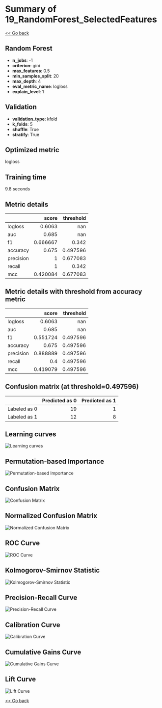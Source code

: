 # Summary of 19_RandomForest_SelectedFeatures

[<< Go back](../README.md)


## Random Forest
- **n_jobs**: -1
- **criterion**: gini
- **max_features**: 0.5
- **min_samples_split**: 20
- **max_depth**: 4
- **eval_metric_name**: logloss
- **explain_level**: 1

## Validation
 - **validation_type**: kfold
 - **k_folds**: 5
 - **shuffle**: True
 - **stratify**: True

## Optimized metric
logloss

## Training time

9.8 seconds

## Metric details
|           |    score |   threshold |
|:----------|---------:|------------:|
| logloss   | 0.6063   |  nan        |
| auc       | 0.685    |  nan        |
| f1        | 0.666667 |    0.342    |
| accuracy  | 0.675    |    0.497596 |
| precision | 1        |    0.677083 |
| recall    | 1        |    0.342    |
| mcc       | 0.420084 |    0.677083 |


## Metric details with threshold from accuracy metric
|           |    score |   threshold |
|:----------|---------:|------------:|
| logloss   | 0.6063   |  nan        |
| auc       | 0.685    |  nan        |
| f1        | 0.551724 |    0.497596 |
| accuracy  | 0.675    |    0.497596 |
| precision | 0.888889 |    0.497596 |
| recall    | 0.4      |    0.497596 |
| mcc       | 0.419079 |    0.497596 |


## Confusion matrix (at threshold=0.497596)
|              |   Predicted as 0 |   Predicted as 1 |
|:-------------|-----------------:|-----------------:|
| Labeled as 0 |               19 |                1 |
| Labeled as 1 |               12 |                8 |

## Learning curves
![Learning curves](learning_curves.png)

## Permutation-based Importance
![Permutation-based Importance](permutation_importance.png)
## Confusion Matrix

![Confusion Matrix](confusion_matrix.png)


## Normalized Confusion Matrix

![Normalized Confusion Matrix](confusion_matrix_normalized.png)


## ROC Curve

![ROC Curve](roc_curve.png)


## Kolmogorov-Smirnov Statistic

![Kolmogorov-Smirnov Statistic](ks_statistic.png)


## Precision-Recall Curve

![Precision-Recall Curve](precision_recall_curve.png)


## Calibration Curve

![Calibration Curve](calibration_curve_curve.png)


## Cumulative Gains Curve

![Cumulative Gains Curve](cumulative_gains_curve.png)


## Lift Curve

![Lift Curve](lift_curve.png)



[<< Go back](../README.md)
